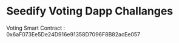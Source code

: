 # Seedify Voting Dapp Challanges

Voting Smart Contract : 0x6aF073Ee5De24D916e91358D7096F8B82acEe057